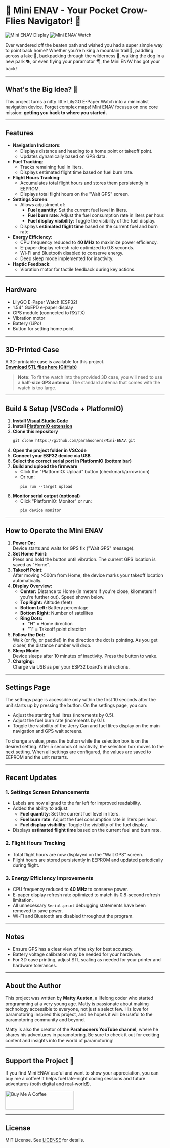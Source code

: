 # 🧭 Mini ENAV - Your Pocket Crow-Flies Navigator! 🧭


![Mini ENAV Display](https://github.com/parahooners/Mini-ENAV/blob/main/include/Photos/image0.png?raw=true)
![Mini ENAV Watch](https://github.com/parahooners/Mini-ENAV/blob/main/include/Photos/image1.jpeg?raw=true)

Ever wandered off the beaten path and wished you had a super simple way to point back home? Whether you're hiking a mountain trail 🌲, paddling across a lake 🛶, backpacking through the wilderness 🎒, walking the dog in a new park 🐕, or even flying your paramotor 🪂, the Mini ENAV has got your back!

---

## What's the Big Idea? 🤔

This project turns a nifty little LilyGO E-Paper Watch into a minimalist navigation device. Forget complex maps! Mini ENAV focuses on one core mission: **getting you back to where you started.**

---

## Features

- **Navigation Indicators**:
  - Displays distance and heading to a home point or takeoff point.
  - Updates dynamically based on GPS data.
- **Fuel Tracking**:
  - Tracks remaining fuel in liters.
  - Displays estimated flight time based on fuel burn rate.
- **Flight Hours Tracking**:
  - Accumulates total flight hours and stores them persistently in EEPROM.
  - Displays total flight hours on the "Wait GPS" screen.
- **Settings Screen**:
  - Allows adjustment of:
    - **Fuel quantity**: Set the current fuel level in liters.
    - **Fuel burn rate**: Adjust the fuel consumption rate in liters per hour.
    - **Fuel display visibility**: Toggle the visibility of the fuel display.
  - Displays **estimated flight time** based on the current fuel and burn rate.
- **Energy Efficiency**:
  - CPU frequency reduced to **40 MHz** to maximize power efficiency.
  - E-paper display refresh rate optimized to 0.8 seconds.
  - Wi-Fi and Bluetooth disabled to conserve energy.
  - Deep sleep mode implemented for inactivity.
- **Haptic Feedback**:
  - Vibration motor for tactile feedback during key actions.

---

## Hardware

- LilyGO E-Paper Watch (ESP32)
- 1.54" GxEPD e-paper display
- GPS module (connected to RX/TX)
- Vibration motor
- Battery (LiPo)
- Button for setting home point

---

## 3D-Printed Case

A 3D-printable case is available for this project.  
**[Download STL files here (GitHub)](https://github.com/parahooners/Mini-ENAV/tree/main/include/STL%20files%20for%20case)**

> **Note:** To fit the watch into the provided 3D case, you will need to use a **half-size GPS antenna**. The standard antenna that comes with the watch is too large.

---

## Build & Setup (VSCode + PlatformIO)

1. **Install [Visual Studio Code](https://code.visualstudio.com/)**
2. **Install [PlatformIO extension](https://platformio.org/install/ide?install=vscode)**
3. **Clone this repository**
   ```
   git clone https://github.com/parahooners/Mini-ENAV.git
   ```
4. **Open the project folder in VSCode**
5. **Connect your ESP32 device via USB**
6. **Select the correct serial port in PlatformIO (bottom bar)**
7. **Build and upload the firmware**
   - Click the "PlatformIO: Upload" button (checkmark/arrow icon)
   - Or run:
     ```
     pio run --target upload
     ```
8. **Monitor serial output (optional)**
   - Click "PlatformIO: Monitor" or run:
     ```
     pio device monitor
     ```

---

## How to Operate the Mini ENAV

1. **Power On:**  
   Device starts and waits for GPS fix ("Wait GPS" message).
2. **Set Home Point:**  
   Press and hold the button until vibration. The current GPS location is saved as "Home".
3. **Takeoff Point:**  
   After moving >500m from Home, the device marks your takeoff location automatically.
4. **Display Overview:**
   - **Center:** Distance to Home (in meters if you're close, kilometers if you're further out). Speed shown below.
   - **Top Right:** Altitude (feet)
   - **Bottom Left:** Battery percentage
   - **Bottom Right:** Number of satellites
   - **Ring Dots:**  
     - "H" = Home direction  
     - "1" = Takeoff point direction
5. **Follow the Dot:**  
   Walk (or fly, or paddle!) in the direction the dot is pointing. As you get closer, the distance number will drop.
6. **Sleep Mode:**  
   Device sleeps after 10 minutes of inactivity. Press the button to wake.
7. **Charging:**  
   Charge via USB as per your ESP32 board's instructions.

---

## Settings Page

The settings page is accessible only within the first 10 seconds after the unit starts up by pressing the button. On the settings page, you can:

- Adjust the starting fuel litres (increments by 0.5).
- Adjust the fuel burn rate (increments by 0.1).
- Toggle the visibility of the Jerry Can and fuel litres display on the main navigation and GPS wait screens.

To change a value, press the button while the selection box is on the desired setting. After 5 seconds of inactivity, the selection box moves to the next setting. When all settings are configured, the values are saved to EEPROM and the unit restarts.

---

## Recent Updates

### 1. **Settings Screen Enhancements**
- Labels are now aligned to the far left for improved readability.
- Added the ability to adjust:
  - **Fuel quantity**: Set the current fuel level in liters.
  - **Fuel burn rate**: Adjust the fuel consumption rate in liters per hour.
  - **Fuel display visibility**: Toggle the visibility of the fuel display.
- Displays **estimated flight time** based on the current fuel and burn rate.

### 2. **Flight Hours Tracking**
- Total flight hours are now displayed on the "Wait GPS" screen.
- Flight hours are stored persistently in EEPROM and updated periodically during flight.

### 3. **Energy Efficiency Improvements**
- CPU frequency reduced to **40 MHz** to conserve power.
- E-paper display refresh rate optimized to match its 0.8-second refresh limitation.
- All unnecessary `Serial.print` debugging statements have been removed to save power.
- Wi-Fi and Bluetooth are disabled throughout the program.

---

## Notes

- Ensure GPS has a clear view of the sky for best accuracy.
- Battery voltage calibration may be needed for your hardware.
- For 3D case printing, adjust STL scaling as needed for your printer and hardware tolerances.

---

## About the Author

This project was written by **Matty Austen**, a lifelong coder who started programming at a very young age. Matty is passionate about making technology accessible to everyone, not just a select few. His love for paramotoring inspired this project, and he hopes it will be useful to the paramotoring community and beyond.

Matty is also the creator of the **Parahooners YouTube channel**, where he shares his adventures in paramotoring. Be sure to check it out for exciting content and insights into the world of paramotoring!

---

## Support the Project 🙏

If you find Mini ENAV useful and want to show your appreciation, you can buy me a coffee! It helps fuel late-night coding sessions and future adventures (both digital and real-world!).

<a href="https://buymeacoffee.com/hooners" target="_blank"><img src="https://cdn.buymeacoffee.com/buttons/v2/default-yellow.png" alt="Buy Me A Coffee" style="height: 60px !important;width: 217px !important;" ></a>

---

## License

MIT License. See [LICENSE](./LICENSE) for details.
